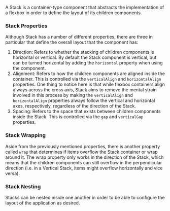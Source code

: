 A Stack is a container-type component that abstracts the implementation of a flexbox in order to define the layout of its children components.

### Stack Properties

Although Stack has a number of different properties, there are three in particular that define the overall layout that the component has:

1. Direction: Refers to whether the stacking of children components is horizontal or vertical. By default the Stack component is vertical, but can be turned horizontal by adding the `horizontal` property when using the component.
2. Alignment: Refers to how the children components are aligned inside the container. This is controlled via the `verticalAlign` and `horizontalAlign` properties. One thing to notice here is that while flexbox containers align always across the cross axis, Stack aims to remove the mental strain involved in this process by making the `verticalAlign` and `horizontalAlign` properties always follow the vertical and horizontal axes, respectively, regardless of the direction of the Stack.
3. Spacing: Refers to the space that exists between children components inside the Stack. This is controlled via the `gap` and `verticalGap` properties.

### Stack Wrapping

Aside from the previously mentioned properties, there is another property called `wrap` that determines if items overflow the Stack container or wrap around it. The wrap property only works in the direction of the Stack, which means that the children components can still overflow in the perpendicular direction (i.e. in a Vertical Stack, items might overflow horizontally and vice versa).

### Stack Nesting

Stacks can be nested inside one another in order to be able to configure the layout of the application as desired.
